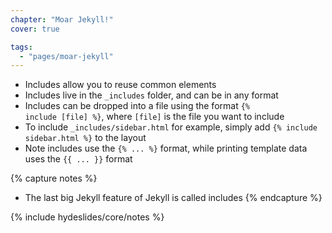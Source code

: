 ```yaml
---
chapter: "Moar Jekyll!"
cover: true

tags:
  - "pages/moar-jekyll"
---
```


* Includes allow you to reuse common elements
* Includes live in the `_includes` folder, and can be in any format
* Includes can be dropped into a file using the format <code>&#123;% include [file] %}</code>, where `[file]` is the file you want to include
* To include `_includes/sidebar.html` for example, simply add <code>&#123;% include sidebar.html %}</code> to the layout
* Note includes use the <code>&#123;% ... %}</code> format, while printing template data uses the <code>&#123;{ ... }}</code> format

{% capture notes %}
*  The last big Jekyll feature of Jekyll is called includes 
{% endcapture %}

{% include hydeslides/core/notes %}